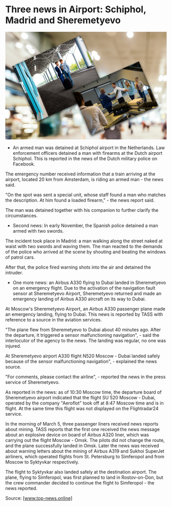 # Three news in Airport: Schiphol, Madrid and Sheremetyevo

![Image](airportpics.jpg)

- An armed man was detained at Schiphol airport in the Netherlands.
Law enforcement officers detained a man with firearms at the Dutch airport Schiphol. This is reported in the news of the Dutch military police on Facebook.

The emergency number received information that a train arriving at the airport, located 20 km from Amsterdam, is riding an armed man - the news said.

"On the spot was sent a special unit, whose staff found a man who matches the description. At him found a loaded firearm," - the news report said.

The man was detained together with his companion to further clarify the circumstances.

- Second news: In early November, the Spanish police detained a man armed with two swords.

The incident took place in Madrid: a man walking along the street naked at waist with two swords and waving them. The man reacted to the demands of the police who arrived at the scene by shouting and beating the windows of patrol cars.

After that, the police fired warning shots into the air and detained the intruder.

- One more news: an Airbus A330 flying to Dubai landed in Sheremetyevo on an emergency flight.
Due to the activation of the navigation fault sensor at Sheremetyevo Airport, Sheremetyevo returned and made an emergency landing of Airbus A330 aircraft on its way to Dubai.

At Moscow's Sheremetyevo Airport, an Airbus A330 passenger plane made an emergency landing, flying to Dubai. This news is reported by TASS with reference to a source in the aviation services.

"The plane flew from Sheremetyevo to Dubai about 40 minutes ago. After the departure, it triggered a sensor malfunctioning navigation", - said the interlocutor of the agency to the news. The landing was regular, no one was injured.

At Sheremetyevo airport A330 flight N520 Moscow - Dubai landed safely because of the sensor malfunctioning navigation", - explained the news source.

"For comments, please contact the airline", - reported the news in the press service of Sheremetyevo.

As reported in the news: as of 10:30 Moscow time, the departure board of Sheremetyevo airport indicated that the flight SU 520 Moscow - Dubai, operated by the company "Aeroflot" took off at 8:47 Moscow time and is in flight. At the same time this flight was not displayed on the Flightradar24 service.

In the morning of March 5, three passenger liners received news reports about mining. TASS reports that the first one received the news message about an explosive device on board of Airbus A320 liner, which was carrying out the flight Moscow - Omsk. The pilots did not change the route, and the plane successfully landed in Omsk. Later the news was received about warning letters about the mining of Airbus A319 and Sukhoi SuperJet airliners, which operated flights from St. Petersburg to Simferopol and from Moscow to Syktyvkar respectively.

The flight to Syktyvkar also landed safely at the destination airport. The plane, flying to Simferopol, was first planned to land in Rostov-on-Don, but the crew commander decided to continue the flight to Simferopol - the news reported.

Source: [www.top-news.online]
